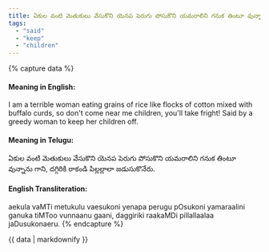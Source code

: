 ```yaml
---
title: ఏకుల వంటి మెతుకులు వేసుకొని యెనప పెరుగు పోసుకొని యమరాలిని గనుక తింటూ వున్నాను గాని, దగ్గిరికి రాకండి పిల్లల్లాలా జడుసుకొనేరు.
tags:
  - "said"
  - "keep"
  - "children"
---
```


{% capture data %}
#### Meaning in English:
I am a terrible woman eating grains of rice like flocks of cotton mixed with buffalo curds, so don't come near me children, you'll take fright!
Said by a greedy woman to keep her children off.

#### Meaning in Telugu:
ఏకుల వంటి మెతుకులు వేసుకొని యెనప పెరుగు పోసుకొని యమరాలిని గనుక తింటూ వున్నాను గాని, దగ్గిరికి రాకండి పిల్లల్లాలా జడుసుకొనేరు.

#### English Transliteration:
aekula vaMTi metukulu vaesukoni yenapa perugu pOsukoni yamaraalini ganuka tiMToo vunnaanu gaani, daggiriki raakaMDi pillallaalaa jaDusukonaeru.
{% endcapture %}

<div class="notice">{{ data | markdownify }}</div>

